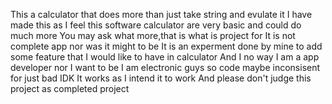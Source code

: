 This a calculator that does more than just take string and evulate it 
I have made this as I feel this software calculator are very basic and could do much more
You may ask what more,that is what is project for 
It is not complete app nor was it might to be
It is an experment done by mine to add some feature that I would like to have in calculator
And I no way I am a app developer nor I want to be
I am electronic guys so code maybe inconsisent for just bad IDK
It works as I intend it to work
And please don't judge this project as completed project
